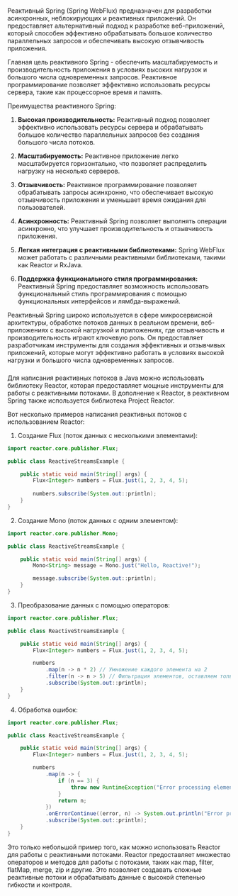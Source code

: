 ###
Реактивный Spring (Spring WebFlux) предназначен для разработки асинхронных, неблокирующих и реактивных приложений. Он предоставляет альтернативный подход к разработке веб-приложений, который способен эффективно обрабатывать большое количество параллельных запросов и обеспечивать высокую отзывчивость приложения.

Главная цель реактивного Spring - обеспечить масштабируемость и производительность приложения в условиях высоких нагрузок и большого числа одновременных запросов. Реактивное программирование позволяет эффективно использовать ресурсы сервера, такие как процессорное время и память.

Преимущества реактивного Spring:

1. **Высокая производительность:** Реактивный подход позволяет эффективно использовать ресурсы сервера и обрабатывать большое количество параллельных запросов без создания большого числа потоков.

2. **Масштабируемость:** Реактивное приложение легко масштабируется горизонтально, что позволяет распределить нагрузку на несколько серверов.

3. **Отзывчивость:** Реактивное программирование позволяет обрабатывать запросы асинхронно, что обеспечивает высокую отзывчивость приложения и уменьшает время ожидания для пользователей.

4. **Асинхронность:** Реактивный Spring позволяет выполнять операции асинхронно, что улучшает производительность и отзывчивость приложения.

5. **Легкая интеграция с реактивными библиотеками:** Spring WebFlux может работать с различными реактивными библиотеками, такими как Reactor и RxJava.

6. **Поддержка функционального стиля программирования:** Реактивный Spring предоставляет возможность использовать функциональный стиль программирования с помощью функциональных интерфейсов и лямбда-выражений.

Реактивный Spring широко используется в сфере микросервисной архитектуры, обработке потоков данных в реальном времени, веб-приложениях с высокой нагрузкой и приложениях, где отзывчивость и производительность играют ключевую роль. Он предоставляет разработчикам инструменты для создания эффективных и отзывчивых приложений, которые могут эффективно работать в условиях высокой нагрузки и большого числа одновременных запросов.


###
Для написания реактивных потоков в Java можно использовать библиотеку Reactor, которая предоставляет мощные инструменты для работы с реактивными потоками. В дополнение к Reactor, в реактивном Spring также используется библиотека Project Reactor.

Вот несколько примеров написания реактивных потоков с использованием Reactor:

1. Создание Flux (поток данных с несколькими элементами):

```java
import reactor.core.publisher.Flux;

public class ReactiveStreamsExample {

    public static void main(String[] args) {
        Flux<Integer> numbers = Flux.just(1, 2, 3, 4, 5);
        
        numbers.subscribe(System.out::println);
    }
}
```

2. Создание Mono (поток данных с одним элементом):

```java
import reactor.core.publisher.Mono;

public class ReactiveStreamsExample {

    public static void main(String[] args) {
        Mono<String> message = Mono.just("Hello, Reactive!");

        message.subscribe(System.out::println);
    }
}
```

3. Преобразование данных с помощью операторов:

```java
import reactor.core.publisher.Flux;

public class ReactiveStreamsExample {

    public static void main(String[] args) {
        Flux<Integer> numbers = Flux.just(1, 2, 3, 4, 5);

        numbers
            .map(n -> n * 2) // Умножение каждого элемента на 2
            .filter(n -> n > 5) // Фильтрация элементов, оставляем только те, которые больше 5
            .subscribe(System.out::println);
    }
}
```

4. Обработка ошибок:

```java
import reactor.core.publisher.Flux;

public class ReactiveStreamsExample {

    public static void main(String[] args) {
        Flux<Integer> numbers = Flux.just(1, 2, 3, 4, 5);

        numbers
            .map(n -> {
                if (n == 3) {
                    throw new RuntimeException("Error processing element");
                }
                return n;
            })
            .onErrorContinue((error, n) -> System.out.println("Error processing element: " + n))
            .subscribe(System.out::println);
    }
}
```

Это только небольшой пример того, как можно использовать Reactor для работы с реактивными потоками. Reactor предоставляет множество операторов и методов для работы с потоками, таких как map, filter, flatMap, merge, zip и другие. Это позволяет создавать сложные реактивные потоки и обрабатывать данные с высокой степенью гибкости и контроля.


###

